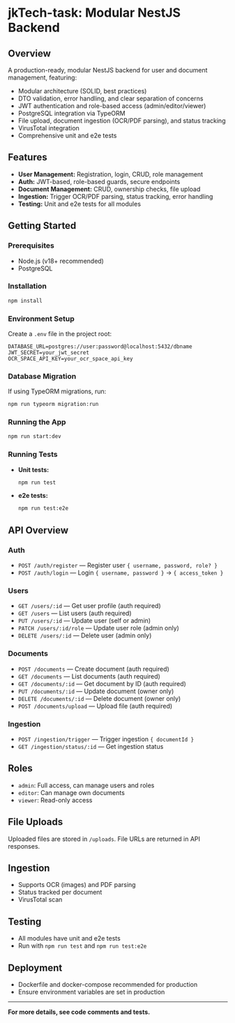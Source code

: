 # jkTech-task: Modular NestJS Backend

## Overview

A production-ready, modular NestJS backend for user and document management, featuring:

- Modular architecture (SOLID, best practices)
- DTO validation, error handling, and clear separation of concerns
- JWT authentication and role-based access (admin/editor/viewer)
- PostgreSQL integration via TypeORM
- File upload, document ingestion (OCR/PDF parsing), and status tracking
- VirusTotal integration
- Comprehensive unit and e2e tests

## Features

- **User Management:** Registration, login, CRUD, role management
- **Auth:** JWT-based, role-based guards, secure endpoints
- **Document Management:** CRUD, ownership checks, file upload
- **Ingestion:** Trigger OCR/PDF parsing, status tracking, error handling
- **Testing:** Unit and e2e tests for all modules

## Getting Started

### Prerequisites

- Node.js (v18+ recommended)
- PostgreSQL

### Installation

```sh
npm install
```

### Environment Setup

Create a `.env` file in the project root:

```
DATABASE_URL=postgres://user:password@localhost:5432/dbname
JWT_SECRET=your_jwt_secret
OCR_SPACE_API_KEY=your_ocr_space_api_key
```

### Database Migration

If using TypeORM migrations, run:

```sh
npm run typeorm migration:run
```

### Running the App

```sh
npm run start:dev
```

### Running Tests

- **Unit tests:**
  ```sh
  npm run test
  ```
- **e2e tests:**
  ```sh
  npm run test:e2e
  ```

## API Overview

### Auth

- `POST /auth/register` — Register user `{ username, password, role? }`
- `POST /auth/login` — Login `{ username, password }` → `{ access_token }`

### Users

- `GET /users/:id` — Get user profile (auth required)
- `GET /users` — List users (auth required)
- `PUT /users/:id` — Update user (self or admin)
- `PATCH /users/:id/role` — Update user role (admin only)
- `DELETE /users/:id` — Delete user (admin only)

### Documents

- `POST /documents` — Create document (auth required)
- `GET /documents` — List documents (auth required)
- `GET /documents/:id` — Get document by ID (auth required)
- `PUT /documents/:id` — Update document (owner only)
- `DELETE /documents/:id` — Delete document (owner only)
- `POST /documents/upload` — Upload file (auth required)

### Ingestion

- `POST /ingestion/trigger` — Trigger ingestion `{ documentId }`
- `GET /ingestion/status/:id` — Get ingestion status

## Roles

- `admin`: Full access, can manage users and roles
- `editor`: Can manage own documents
- `viewer`: Read-only access

## File Uploads

Uploaded files are stored in `/uploads`. File URLs are returned in API responses.

## Ingestion

- Supports OCR (images) and PDF parsing
- Status tracked per document
- VirusTotal scan

## Testing

- All modules have unit and e2e tests
- Run with `npm run test` and `npm run test:e2e`

## Deployment

- Dockerfile and docker-compose recommended for production
- Ensure environment variables are set in production

---

**For more details, see code comments and tests.**
